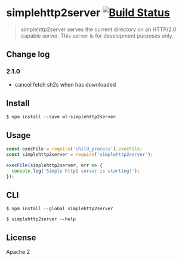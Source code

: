 # simplehttp2server [![Build Status](https://travis-ci.org/1000ch/simplehttp2server.svg?branch=master)](https://travis-ci.org/1000ch/simplehttp2server)

> simplehttp2server serves the current directory on an HTTP/2.0 capable server. This server is for development purposes only.

## Change log

### 2.1.0
- cancel fetch sh2s when has downloaded

## Install

```
$ npm install --save wl-simplehttp2server
```


## Usage

```js
const execFile = require('child_process').execFile;
const simplehttp2server = require('simplehttp2server');

execFile(simplehttp2server, err => {
  console.log('Simple http2 server is starting!');
});
```


## CLI

```
$ npm install --global simplehttp2server
```

```
$ simplehttp2server --help
```


## License

Apache 2

